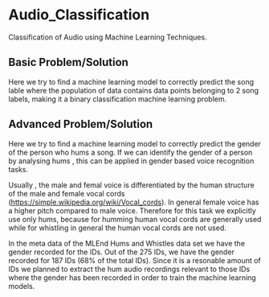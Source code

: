 # Audio_Classification
Classification of Audio using Machine Learning Techniques.

<h2>Basic Problem/Solution</h2>

Here we try to find a machine learning model to correctly predict the song lable where the population of data contains data points belonging to 2 song labels, making it a binary classification machine learning problem.

<h2>Advanced Problem/Solution</h2>

Here we try to find a machine learning model to correctly predict the gender of the person who hums a song. If we can identify the gender of a person by analysing hums , this can be applied in gender based voice recognition tasks.

Usually , the male and femal voice is differentiated by the human structure of the male and female vocal cords (https://simple.wikipedia.org/wiki/Vocal_cords). In general female voice has a higher pitch compared to male voice. Therefore for this task we explicitly use only hums, because for humming human vocal cords are generally used while for whistling in general the human vocal cords are not used.

In the meta data of the MLEnd Hums and Whistles data set we have the gender recorded for the IDs. Out of the 275 IDs, we have the gender recorded for 187 IDs (68% of the total IDs). Since it is a resonable amount of IDs we planned to extract the hum audio recordings relevant to those IDs where the gender has been recorded in order to train the machine learning models.
